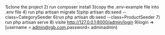 1)clone the project
2) run composer install
3)copy the .env-example file into .env file
4) run php artisan migrate
5)php artisan db:seed --class=CategorySeeder
6)run php artisan db:seed --class=ProductSeeder
7) run php artisan serve
8) visite http://127.0.0.1:8000/admin/login
9)login => [username = admin@rgb.com,password= adminadmin)
